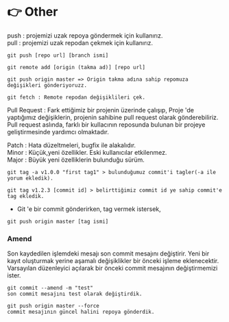 # 👉 Other

push : projemizi uzak repoya göndermek için kullanırız.\
pull   : projemizi uzak repodan çekmek için kullanırız.

```
git push [repo url] [branch ismi]

git remote add [origin (takma ad)] [repo url]

git push origin master => Origin takma adına sahip repomuza değişikleri gönderiyoruzz.

git fetch : Remote repodan değişiklileri çek.
```

Pull Request : Fark ettiğimiz bir projenin üzerinde çalışıp, Proje 'de yaptığımız değişiklerin, projenin sahibine pull request olarak gönderebiliriz. Pull request aslında, farklı bir kullacının reposunda bulunan bir projeye geliştirmesinde yardımcı olmaktadır.



Patch : Hata düzeltmeleri, bugfix ile alakalıdır.\
Minor : Küçük,yeni özellikler. Eski kullanıcılar etkilenmez.\
Major : Büyük yeni özelliklerin bulunduğu sürüm.

```
git tag -a v1.0.0 "first tag1" > bulunduğumuz commit'i tagler(-a ile yorum ekledik).

git tag v1.2.3 [commit id] > belirttiğimiz commit id ye sahip commit'e tag ekledik.

```

* Git 'e bir commit gönderirken, tag vermek istersek,

```
git push origin master [tag ismi]
```

### Amend

Son kaydedilen işlemdeki mesajı son commit mesajını değiştirir. Yeni bir kayıt oluşturmak yerine aşamalı değişiklikler bir önceki işleme eklenecektir. Varsayılan düzenleyici açılarak bir önceki commit mesajının değiştirmemizi ister.

```
git commit --amend -m "test" 
son commit mesajını test olarak değiştirdik.

git push origin master --force
commit mesajının güncel halini repoya gönderdik.
```
